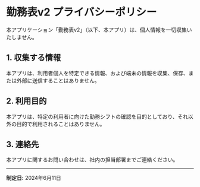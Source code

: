 # 勤務表v2 プライバシーポリシー

本アプリケーション「勤務表v2」（以下、本アプリ）は、個人情報を一切収集いたしません。

## 1. 収集する情報

本アプリは、利用者個人を特定できる情報、および端末の情報を収集、保存、または外部に送信することはありません。

## 2. 利用目的

本アプリは、特定の利用者に向けた勤務シフトの確認を目的としており、それ以外の目的で利用されることはありません。

## 3. 連絡先

本アプリに関するお問い合わせは、社内の担当部署までご連絡ください。

---

**制定日:** 2024年6月11日
